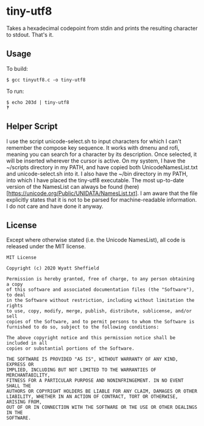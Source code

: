 tiny-utf8
=========

Takes a hexadecimal codepoint from stdin and prints the resulting character to stdout. That's it.

Usage
-----

To build:
```
$ gcc tinyutf8.c -o tiny-utf8
```

To run:
```
$ echo 203d | tiny-utf8
‽
```

Helper Script
-------------

I use the script unicode-select.sh to input characters for which I can't remember the compose key
sequence. It works with dmenu and rofi, meaning you can search for a character by its description.
Once selected, it will be inserted wherever the cursor is active. On my system, I have the ~/scripts
directory in my PATH, and have copied both UnicodeNamesList.txt and unicode-select.sh into it. I
also have the ~/bin directory in my PATH, into which I have placed the tiny-utf8 executable. The
most up-to-date version of the NamesList can always be found
(here)[https://unicode.org/Public/UNIDATA/NamesList.txt]. I am aware that the file explicitly states
that it is not to be parsed for machine-readable information. I do not care and have done it anyway.

License
-------

Except where otherwise stated (i.e. the Unicode NamesList), all code is released under the MIT license.

```
MIT License

Copyright (c) 2020 Wyatt Sheffield

Permission is hereby granted, free of charge, to any person obtaining a copy
of this software and associated documentation files (the "Software"), to deal
in the Software without restriction, including without limitation the rights
to use, copy, modify, merge, publish, distribute, sublicense, and/or sell
copies of the Software, and to permit persons to whom the Software is
furnished to do so, subject to the following conditions:

The above copyright notice and this permission notice shall be included in all
copies or substantial portions of the Software.

THE SOFTWARE IS PROVIDED "AS IS", WITHOUT WARRANTY OF ANY KIND, EXPRESS OR
IMPLIED, INCLUDING BUT NOT LIMITED TO THE WARRANTIES OF MERCHANTABILITY,
FITNESS FOR A PARTICULAR PURPOSE AND NONINFRINGEMENT. IN NO EVENT SHALL THE
AUTHORS OR COPYRIGHT HOLDERS BE LIABLE FOR ANY CLAIM, DAMAGES OR OTHER
LIABILITY, WHETHER IN AN ACTION OF CONTRACT, TORT OR OTHERWISE, ARISING FROM,
OUT OF OR IN CONNECTION WITH THE SOFTWARE OR THE USE OR OTHER DEALINGS IN THE
SOFTWARE.
```
